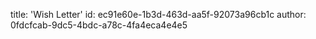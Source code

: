 title: 'Wish Letter'
id: ec91e60e-1b3d-463d-aa5f-92073a96cb1c
author: 0fdcfcab-9dc5-4bdc-a78c-4fa4eca4e4e5
